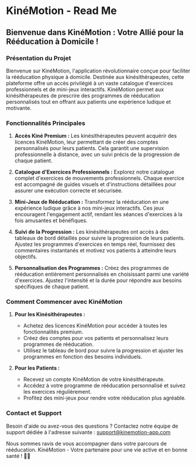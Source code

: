 # KinéMotion - Read Me

## Bienvenue dans KinéMotion : Votre Allié pour la Rééducation à Domicile !

### Présentation du Projet

Bienvenue sur KinéMotion, l'application révolutionnaire conçue pour faciliter la rééducation physique à domicile. Destinée aux kinésithérapeutes, cette plateforme offre un accès privilégié à un vaste catalogue d'exercices professionnels et de mini-jeux interactifs. KinéMotion permet aux kinésithérapeutes de prescrire des programmes de rééducation personnalisés tout en offrant aux patients une expérience ludique et motivante.

### Fonctionnalités Principales

1. **Accès Kiné Premium :** Les kinésithérapeutes peuvent acquérir des licences KinéMotion, leur permettant de créer des comptes personnalisés pour leurs patients. Cela garantit une supervision professionnelle à distance, avec un suivi précis de la progression de chaque patient.

2. **Catalogue d'Exercices Professionnels :** Explorez notre catalogue complet d'exercices de mouvements professionnels. Chaque exercice est accompagné de guides visuels et d'instructions détaillées pour assurer une exécution correcte et sécurisée.

3. **Mini-Jeux de Rééducation :** Transformez la rééducation en une expérience ludique grâce à nos mini-jeux interactifs. Ces jeux encouragent l'engagement actif, rendant les séances d'exercices à la fois amusantes et bénéfiques.

4. **Suivi de la Progression :** Les kinésithérapeutes ont accès à des tableaux de bord détaillés pour suivre la progression de leurs patients. Ajustez les programmes d'exercices en temps réel, fournissez des commentaires instantanés et motivez vos patients à atteindre leurs objectifs.

5. **Personnalisation des Programmes :** Créez des programmes de rééducation entièrement personnalisés en choisissant parmi une variété d'exercices. Ajustez l'intensité et la durée pour répondre aux besoins spécifiques de chaque patient.

### Comment Commencer avec KinéMotion

1. **Pour les Kinésithérapeutes :**
   - Achetez des licences KinéMotion pour accéder à toutes les fonctionnalités premium.
   - Créez des comptes pour vos patients et personnalisez leurs programmes de rééducation.
   - Utilisez le tableau de bord pour suivre la progression et ajuster les programmes en fonction des besoins individuels.

2. **Pour les Patients :**
   - Recevez un compte KinéMotion de votre kinésithérapeute.
   - Accédez à votre programme de rééducation personnalisé et suivez les exercices régulièrement.
   - Profitez des mini-jeux pour rendre votre rééducation plus agréable.

### Contact et Support

Besoin d'aide ou avez-vous des questions ? Contactez notre équipe de support dédiée à l'adresse suivante : support@kinemotion-app.com

Nous sommes ravis de vous accompagner dans votre parcours de rééducation. KinéMotion - Votre partenaire pour une vie active et en bonne santé ! 🌟💪
